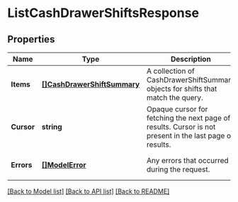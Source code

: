 # ListCashDrawerShiftsResponse

## Properties

 Name       | Type                                                      | Description                                                                                             | Notes                        
------------|-----------------------------------------------------------|---------------------------------------------------------------------------------------------------------|------------------------------
 **Items**  | [**[]CashDrawerShiftSummary**](CashDrawerShiftSummary.md) | A collection of CashDrawerShiftSummary objects for shifts that match the query.                         | [optional] [default to null] 
 **Cursor** | **string**                                                | Opaque cursor for fetching the next page of results. Cursor is not present in the last page of results. | [optional] [default to null] 
 **Errors** | [**[]ModelError**](Error.md)                              | Any errors that occurred during the request.                                                            | [optional] [default to null] 

[[Back to Model list]](../README.md#documentation-for-models) [[Back to API list]](../README.md#documentation-for-api-endpoints) [[Back to README]](../README.md)

